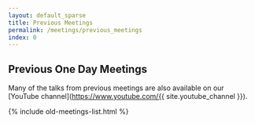 ```yaml
---
layout: default_sparse
title: Previous Meetings
permalink: /meetings/previous_meetings
index: 0
---
```



## Previous One Day Meetings

<!--<i class="fab fa-youtube fa-1x"></i> -->
Many of the talks from previous meetings are also available on our  [YouTube channel](https://www.youtube.com/{{ site.youtube_channel }}).

{% include old-meetings-list.html %}
